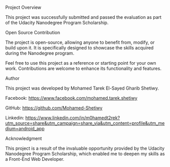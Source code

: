 Project Overview

This project was successfully submitted and passed the evaluation as part of the Udacity Nanodegree Program Scholarship.

Open Source Contribution

The project is open-source, allowing anyone to benefit from, modify, or build upon it. It is specifically designed to showcase the skills acquired during the Nanodegree program.

Feel free to use this project as a reference or starting point for your own work. Contributions are welcome to enhance its functionality and features.

Author

This project was developed by Mohamed Tarek El-Sayed Gharib Shetiwy.

Facebook: https://www.facebook.com/mohamed.tarek.shetiwy

GitHub: https://github.com/Mohamed-Shetiwy

Linkedin: https://www.linkedin.com/in/m0hamedt2rek?utm_source=share&utm_campaign=share_via&utm_content=profile&utm_medium=android_app

Acknowledgment

This project is a result of the invaluable opportunity provided by the Udacity Nanodegree Program Scholarship, which enabled me to deepen my skills as a Front-End Web Developer.
